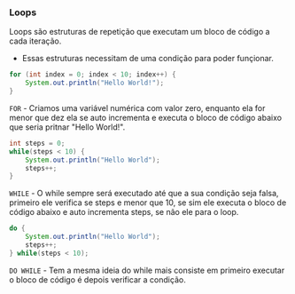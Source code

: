 ### Loops

Loops são estruturas de repetição que executam um bloco de código a cada iteração.
- Essas estruturas necessitam de uma condição para poder funçionar.

```java
for (int index = 0; index < 10; index++) {
    System.out.println("Hello World!");
}
```
`FOR` - Criamos uma variável numérica com valor zero, enquanto ela for menor que dez ela se auto incrementa e executa o bloco de código abaixo que seria pritnar "Hello World!".

```java
int steps = 0;
while(steps < 10) {
	System.out.println("Hello World");
    steps++;  
}
```

`WHILE` -  O while sempre será executado até que a sua condição seja falsa, primeiro ele verifica se steps e menor que 10, se sim ele executa o bloco de código abaixo e auto incrementa steps, se não ele para o loop.

```java
do {
	System.out.println("Hello World");
    steps++;  
} while(steps < 10);
```

`DO WHILE` - Tem a mesma ideia do while mais consiste em primeiro executar o bloco de código é depois verificar a condição.